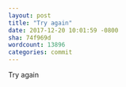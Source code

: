 ```yaml
---
layout: post
title: "Try again"
date: 2017-12-20 10:01:59 -0800
sha: 74f969d
wordcount: 13896
categories: commit
---
```

Try again
